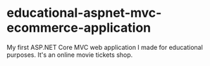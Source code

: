 # educational-aspnet-mvc-ecommerce-application
My first ASP.NET Core MVC web application I made for educational purposes.
It's an online movie tickets shop.
